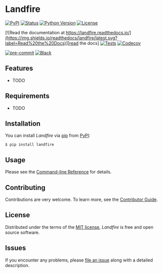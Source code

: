 # Landfire

[![PyPI](https://img.shields.io/pypi/v/landfire.svg)][pypi_]
[![Status](https://img.shields.io/pypi/status/landfire.svg)][status]
[![Python Version](https://img.shields.io/pypi/pyversions/landfire)][python version]
[![License](https://img.shields.io/pypi/l/landfire)][license]

[![Read the documentation at https://landfire.readthedocs.io/](https://img.shields.io/readthedocs/landfire/latest.svg?label=Read%20the%20Docs)][read the docs]
[![Tests](https://github.com/FireSci/landfire/workflows/tests/badge.svg)][tests]
[![Codecov](https://codecov.io/gh/FireSci/landfire-python/branch/main/graph/badge.svg)][codecov]

[![pre-commit](https://img.shields.io/badge/pre--commit-enabled-brightgreen?logo=pre-commit&logoColor=white)][pre-commit]
[![Black](https://img.shields.io/badge/code%20style-black-000000.svg)][black]

[pypi_]: https://pypi.org/project/landfire/
[status]: https://pypi.org/project/landfire/
[python version]: https://pypi.org/project/landfire
[read the docs]: https://landfire.readthedocs.io/
[tests]: https://github.com/FireSci/landfire/actions?workflow=Tests
[codecov]: https://app.codecov.io/gh/FireSci/landfire-python
[pre-commit]: https://github.com/pre-commit/pre-commit
[black]: https://github.com/psf/black

## Features

- TODO

## Requirements

- TODO

## Installation

You can install _Landfire_ via [pip] from [PyPI]:

```console
$ pip install landfire
```

## Usage

Please see the [Command-line Reference] for details.

## Contributing

Contributions are very welcome. To learn more, see the [Contributor Guide].

## License

Distributed under the terms of the [MIT license][license],
_Landfire_ is free and open source software.

## Issues

If you encounter any problems,
please [file an issue] along with a detailed description.

[pypi]: https://pypi.org/
[file an issue]: https://github.com/FireSci/landfire/issues
[pip]: https://pip.pypa.io/

<!-- github-only -->

[license]: https://github.com/FireSci/landfire/blob/main/LICENSE
[contributor guide]: https://github.com/FireSci/landfire/blob/main/CONTRIBUTING.md
[command-line reference]: https://landfire.readthedocs.io/en/latest/usage.html
